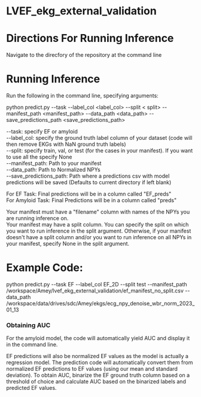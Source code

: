 # LVEF_ekg_external_validation

# Directions For Running Inference

Navigate to the direcfory of the repository at the command line

# Running Inference

Run the following in the command line, specifying arguments: 

python predict.py --task <task> --label_col <label_col> --split < split> --manifest_path <manifest_path> --data_path <data_path> --save_predictions_path <save_predictions_path>

--task: specify EF or amyloid </br>
--label_col: specify the ground truth label column of your dataset (code will then remove EKGs with NaN ground truth labels) </br>
--split: specify train, val, or test (for the cases in your manifest). If you want to use all the specify None </br>
--manifest_path: Path to your manifest </br>
--data_path: Path to Normalized NPYs </br>
--save_predictions_path: Path where a predictions csv with model predictions will be saved (Defaults to current directory if left blank) </br>

For EF Task: Final predictions will be in a column called "EF_preds"</br>
For Amyloid Task: Final Predictions will be in a column called "preds"</br>

Your manifest must have a "filename" column with names of the NPYs you are running inference on.</br>
Your manifest may have a split column. You can specify the split on which you want to run inference in the split argument. Otherwise, if your manifest doesn't have a split column and/or you want to run inference on all NPYs in your manifest, specify None in the split argument.


# Example Code: 
python predict.py --task EF --label_col EF_2D --split test --manifest_path /workspace/Amey/lvef_ekg_external_validation/ef_manifest_no_split.csv --data_path /workspace/data/drives/sdc/Amey/ekgs/ecg_npy_denoise_wbr_norm_2023_01_13

### Obtaining AUC
For the amyloid model, the code will automatically yield AUC and display it in the command line. </br>

EF predictions will also be normalized EF values as the model is actually a regression model. The prediction code will automatically convert them from normalized EF predictions to EF values (using our mean and standard deviation). To obtain AUC, binarize the EF ground truth column based on a threshold of choice and calculate AUC based on the binarized labels and predicted EF values.
